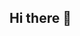 ## Hi there 👋

<!--
**nahoang/nahoang** is a ✨ _special_ ✨ repository because its `README.md` (this file) appears on your GitHub profile.

Building an Open IT Agency ([EagerUI](https://eagerui.com/)).

💰 Always looking for new clients & partners. ([Contact me](mailto:nahoang9698@gmail.com)) please

🏆 GitHub Awards

Github Trophy

⭐ GitHub Stars


Made with ❤️ by nahoang
